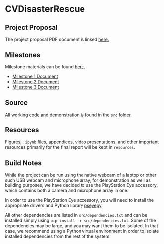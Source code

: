 # CVDisasterRescue

## Project Proposal
The project proposal PDF document is linked [here.](/proposal/proposal.pdf)

## Milestones
Milestone materials can be found [here.](/milestones)
* [Milestone 1 Document](/milestones/milestone1.pdf)
* [Milestone 2 Document](/milestones/milestone2.pdf)
* [Milestone 3 Document](/milestones/milestone3.pdf)

## Source
All working code and demonstration is found in the `src` folder.

## Resources
Figures, `.ipynb` files, appendices, video presentations, and other important resources primarily for the final report will be kept in `resources`.

## Build Notes
While the project can be run using the native webcam of a laptop or other such USB webcam and microphone array, for demonstration as well as building purposes, we have decided to use the PlayStation Eye accessory, which contains both a camera and microphone array in one.

In order to use the PlayStation Eye accessory, you will need to install the appropriate drivers and Python library [pseyepy](https://github.com/bensondaled/pseyepy).

All other dependencies are listed in `src/dependencies.txt` and can be installed simply using `pip install -r src/dependencies.txt`. Some of the dependencies may be large, and you may want them to be isolated. In that case, we recommend using a Python virtual environment in order to isolate installed dependencies from the rest of the system. 

